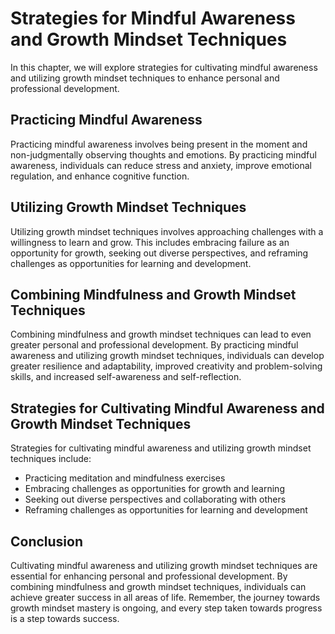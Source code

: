 Strategies for Mindful Awareness and Growth Mindset Techniques
=========================================================================================================

In this chapter, we will explore strategies for cultivating mindful awareness and utilizing growth mindset techniques to enhance personal and professional development.

Practicing Mindful Awareness
----------------------------

Practicing mindful awareness involves being present in the moment and non-judgmentally observing thoughts and emotions. By practicing mindful awareness, individuals can reduce stress and anxiety, improve emotional regulation, and enhance cognitive function.

Utilizing Growth Mindset Techniques
-----------------------------------

Utilizing growth mindset techniques involves approaching challenges with a willingness to learn and grow. This includes embracing failure as an opportunity for growth, seeking out diverse perspectives, and reframing challenges as opportunities for learning and development.

Combining Mindfulness and Growth Mindset Techniques
---------------------------------------------------

Combining mindfulness and growth mindset techniques can lead to even greater personal and professional development. By practicing mindful awareness and utilizing growth mindset techniques, individuals can develop greater resilience and adaptability, improved creativity and problem-solving skills, and increased self-awareness and self-reflection.

Strategies for Cultivating Mindful Awareness and Growth Mindset Techniques
--------------------------------------------------------------------------

Strategies for cultivating mindful awareness and utilizing growth mindset techniques include:

* Practicing meditation and mindfulness exercises
* Embracing challenges as opportunities for growth and learning
* Seeking out diverse perspectives and collaborating with others
* Reframing challenges as opportunities for learning and development

Conclusion
----------

Cultivating mindful awareness and utilizing growth mindset techniques are essential for enhancing personal and professional development. By combining mindfulness and growth mindset techniques, individuals can achieve greater success in all areas of life. Remember, the journey towards growth mindset mastery is ongoing, and every step taken towards progress is a step towards success.
